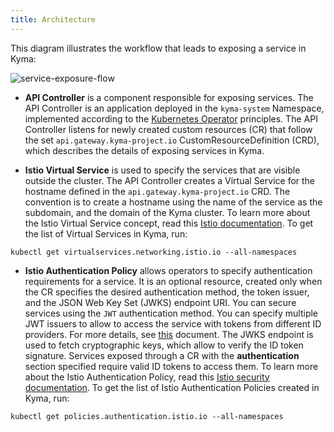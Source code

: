 ```yaml
---
title: Architecture
---
```


This diagram illustrates the workflow that leads to exposing a service in Kyma:

![service-exposure-flow](./assets/001-service-exposure-flow.png)

- **API Controller** is a component responsible for exposing services. The API Controller is an application deployed in the `kyma-system` Namespace, implemented according to the [Kubernetes Operator](https://coreos.com/blog/introducing-operators.html) principles. The API Controller listens for newly created custom resources (CR) that follow the set `api.gateway.kyma-project.io` CustomResourceDefinition (CRD), which describes the details of exposing services in Kyma.

- **Istio Virtual Service** is used to specify the services that are visible outside the cluster. The API Controller creates a Virtual Service for the hostname defined in the `api.gateway.kyma-project.io` CRD. The convention is to create a hostname using the name of the service as the subdomain, and the domain of the Kyma cluster. To learn more about the Istio Virtual Service concept, read this [Istio documentation](https://kubernetes.io/docs/concepts/services-networking/ingress/).
To get the list of Virtual Services in Kyma, run:
``` console
kubectl get virtualservices.networking.istio.io --all-namespaces
```

- **Istio Authentication Policy** allows operators to specify authentication requirements for a service. It is an optional resource, created only when the CR specifies the desired authentication method, the token issuer, and the JSON Web Key Set (JWKS) endpoint URI. You can secure services using the `JWT` authentication method. You can specify multiple JWT issuers to allow to access the service with tokens from different ID providers. For more details, see [this](#details-security) document. The JWKS endpoint is used to fetch cryptographic keys, which allow to verify the ID token signature. Services exposed through a CR with the **authentication** section specified require valid ID tokens to access them. To learn more about the Istio Authentication Policy, read this [Istio security documentation](https://istio.io/docs/concepts/security/authn-policy/).
To get the list of Istio Authentication Policies created in Kyma, run:
``` console
kubectl get policies.authentication.istio.io --all-namespaces
```
